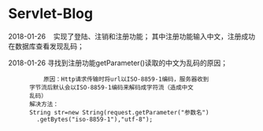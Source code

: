 # Servlet-Blog

2018-01-26    实现了登陆、注销和注册功能；
              其中注册功能输入中文，注册成功在数据库查看发现乱码；
              
2018-01-26    寻找到注册功能getParameter()读取的中文为乱码的原因；

              原因：Http请求传输时将url以ISO-8859-1编码，服务器收到
	      字节流后默认会以ISO-8859-1编码来解码成字符流（造成中文
	      乱码）
	      解决方法：
	      String str=new String(request.getParameter("参数名")
	      	.getBytes("iso-8859-1"),"utf-8");
